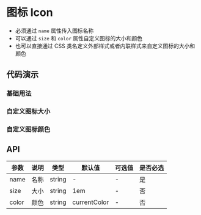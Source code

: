 # 图标 Icon

- 必须通过 `name` 属性传入图标名称
- 可以通过 `size` 和 `color` 属性自定义图标的大小和颜色
- 也可以直接通过 CSS 类名定义外部样式或者内联样式来自定义图标的大小和颜色

## 代码演示

### 基础用法

<ClientOnly>
  <demo-icon-1 />
</ClientOnly>

### 自定义图标大小

<ClientOnly>
  <demo-icon-2 />
</ClientOnly>

### 自定义图标颜色

<ClientOnly>
  <demo-icon-3 />
</ClientOnly>

## API

| 参数  | 说明 | 类型   | 默认值       | 可选值 | 是否必选 |
| ----- | ---- | ------ | ------------ | ------ | -------- |
| name  | 名称 | string | -            | -      | 是       |
| size  | 大小 | string | 1em          | -      | 否       |
| color | 颜色 | string | currentColor | -      | 否       |
